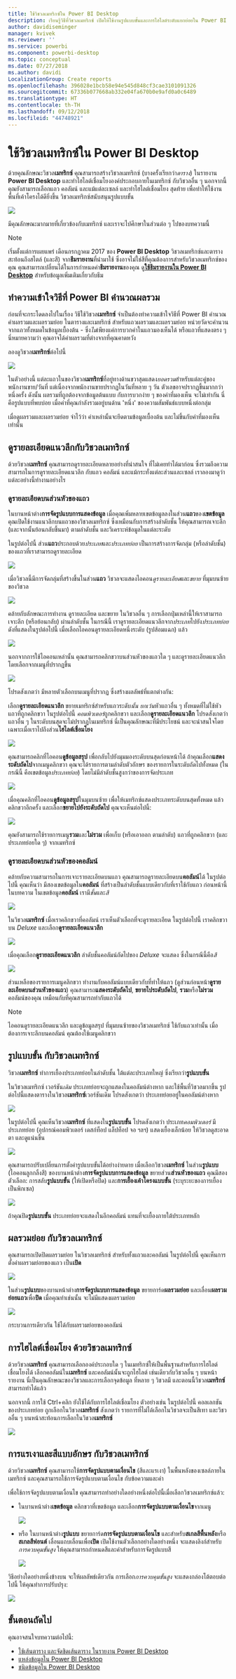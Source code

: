 ```yaml
---
title: ใช้วิชวลเมทริกซ์ใน Power BI Desktop
description: เรียนรู้วิธีที่วิชวลเมทริกซ์ เปิดให้ใช้งานรูปแบบขั้นและการไฮไลต์ระดับแยกย่อยใน Power BI Desktop
author: davidiseminger
manager: kvivek
ms.reviewer: ''
ms.service: powerbi
ms.component: powerbi-desktop
ms.topic: conceptual
ms.date: 07/27/2018
ms.author: davidi
LocalizationGroup: Create reports
ms.openlocfilehash: 396028e1bcb58e94e545d848cf3cae3101091326
ms.sourcegitcommit: 67336b077668ab332e04fa670b0e9afd0a0c6489
ms.translationtype: HT
ms.contentlocale: th-TH
ms.lasthandoff: 09/12/2018
ms.locfileid: "44748921"
---
```

# <a name="use-the-matrix-visual-in-power-bi-desktop"></a>ใช้วิชวลเมทริกซ์ใน Power BI Desktop
ด้วยคุณลักษณะวิชวล**เมทริกซ์** คุณสามารถสร้างวิชวลเมทริกซ์ (บางครั้งเรียกว่า*ตาราง*) ในรายงาน **Power BI Desktop** และทำไฮไลต์เชื่อมโยงองค์ประกอบภายในเมทริกซ์ กับวิชวลอื่น ๆ นอกจากนี้ คุณยังสามารถเลือกแถว คอลัมน์ และแม้แต่ละเซลล์ และทำไฮไลต์เชื่อมโยง สุดท้าย เพื่อทำให้ใช้งานพื้นที่เค้าโครงได้ดียิ่งขึ้น วิชวลเมทริกซ์สนับสนุนรูปแบบขั้น

![](media/desktop-matrix-visual/matrix-visual_2a.png)

มีคุณลักษณะมากมายที่เกี่ยวข้องกับเมทริกซ์ และเราจะไปศึกษาในส่วนต่อ ๆ ไปของบทความนี้

> [!NOTE]
> เริ่มตั้งแต่การเผยแพร่ เดือนกรกฎาคม 2017 ของ **Power BI Desktop** วิชวลเมทริกซ์และตารางสะท้อนถึงสไตล์ (และสี) จาก**ธีมรายงาน**ที่นำมาใช้ ซึ่งอาจไม่ใช่สีที่คุณต้องการสำหรับวิชวลเมทริกซ์ของคุณ คุณสามารถเปลี่ยนได้ในการกำหนดค่า**ธีมรายงาน**ของคุณ ดู[**ใช้ธีมรายงานใน Power BI Desktop**](../desktop-report-themes.md) สำหรับข้อมูลเพิ่มเติมเกี่ยวกับธีม
> 
> 

## <a name="understanding-how-power-bi-calculates-totals"></a>ทำความเข้าใจวิธีที่ Power BI คำนวณผลรวม

ก่อนที่จะกระโดดลงไปในเรื่อง วิธีใช้วิชวล**เมทริกซ์** จำเป็นต้องทำความเข้าใจวิธีที่ Power BI คำนวณค่าผลรวมและผลรวมย่อย ในตารางและเมทริกซ์ สำหรับแถวผลรวมและผลรวมย่อย หน่วยวัดจะคำนวนจากแถวทั้งหมดในข้อมูลเบื้องต้น - ซึ่ง*ไม่*เพียงแค่การบวกค่าในแถวมองเห็นได้ หรือแถวที่แสดงตรง ๆ นี่หมายความว่า คุณอาจได้ค่าผลรวมที่ต่างจากที่คุณคาดหวัง 

ลองดูวิชวล**เมทริกซ์**ต่อไปนี้ 

![](media/desktop-matrix-visual/matrix-visual_3.png)

ในตัวอย่างนี้ แต่ละแถวในของวิชวล**เมทริกซ์**ที่อยู่ทางด้านขวาสุดแสดง*ยอดรวม*สำหรับแต่ละคู่ของ พนักงานขาย/วันที่ แต่เนื่องจากพนักงานขายปรากฏในวันที่หลาย ๆ วัน ตัวเลขอาจปรากฏขึ้นมากกว่าหนึ่งครั้ง ดังนั้น ผลรวมที่ถูกต้องจากข้อมูลต้นแบบ กับการบวกง่าย ๆ ของค่าที่มองเห็น จะไม่เท่ากัน นี่คือรูปแบบที่พบบ่อย เมื่อค่าที่คุณกำลังรวมอยู่บนด้าน 'หนึ่ง' ของความสัมพันธ์แบบหนึ่งต่อกลุ่ม

เมื่อดูผลรวมและผลรวมย่อย จำไว้ว่า ค่าเหล่านั้นจะยึดตามข้อมูลเบื้องต้น และไม่ขึ้นกับค่าที่มองเห็นเท่านั้น 


## <a name="using-drill-down-with-the-matrix-visual"></a>ดูรายละเอียดแนวลึกกับวิชวลเมทริกซ์
ด้วยวิชวล**เมทริกซ์** คุณสามารถดูรายละเอียดหลายอย่างที่น่าสนใจ ที่ไม่เคยทำได้มาก่อน ซึ่งรวมถึงความสามารถในการดูรายละเอียดแนวลึก กับแถว คอลัมน์ และแม้กระทั่งแต่ละส่วนและเซลล์ เราลองมาดูว่าแต่ละอย่างนี้ทำงานอย่างไร

### <a name="drill-down-on-row-headers"></a>ดูรายละเอียดบนส่วนหัวของแถว
ในบานหน้าต่าง**การจัดรูปแบบการแสดงข้อมูล** เมื่อคุณเพิ่มหลายเขตข้อมูลลงในส่วน**แถว**ของ**เขตข้อมูล** คุณเปิดใช้งานแนวลึกบนแถวของวิชวลเมทริกซ์ ซึ่งเหมือนกับการสร้างลำดับชั้น ให้คุณสามารถเจาะลึก (และจากนั้นย้อนกลับขึ้นมา) ตามลำดับชั้น และวิเคราะห์ข้อมูลในแต่ละระดับ

ในรูปต่อไปนี้ ส่วน**แถว**ประกอบด้วย*ประเภท*และ*ประเภทย่อย* เป็นการสร้างการจัดกลุ่ม (หรือลำดับชั้น) ของแถวที่เราสามารถดูรายละเอียด

![](media/desktop-matrix-visual/matrix-visual_4.png)

เมื่อวิชวลนี้มีการจัดกลุ่มที่สร้างขึ้นในส่วน**แถว** วิชวลจะแสดงไอคอน*ดูรายละเอียด*และ*ขยาย* ที่มุมบนซ้ายของวิชวล

![](media/desktop-matrix-visual/matrix-visual_5.png)

คล้ายกับลักษณะการทำงาน ดูรายละเอียด และขยาย ในวิชวลอื่น ๆ การเลือกปุ่มเหล่านี้ให้เราสามารถเจาะลึก (หรือย้อนกลับ) ผ่านลำดับชั้น ในกรณีนี้ เราดูรายละเอียดแนวลึกจาก*ประเภท*ไปยัง*ประเภทย่อย* ดังที่แสดงในรูปต่อไปนี้ เมื่อเลือกไอคอนดูรายละเอียดหนึ่งระดับ (รูปส้อมแฉก) แล้ว

![](media/desktop-matrix-visual/matrix-visual_6.png)

นอกจากการใช้ไอคอนเหล่านั้น คุณสามารถคลิกขวาบนส่วนหัวของแถวใด ๆ และดูรายละเอียดแนวลึกโดยเลือกจากเมนูที่ปรากฏขึ้น

![](media/desktop-matrix-visual/matrix-visual_7.png)

โปรดสังเกตว่า มีหลายตัวเลือกบนเมนูที่ปรากฏ ซึ่งสร้างผลลัพธ์ที่แตกต่างกัน:

เลือก**ดูรายละเอียดแนวลึก** ขยายเมทริกซ์สำหรับแถวระดับ*นั้น* *ยกเว้น*หัวแถวอื่น ๆ ทั้งหมดที่ไม่ใช้หัวแถวที่ถูกคลิกขวา ในรูปต่อไปนี้ *คอมพิวเตอร์*ถูกคลิกขวา และเลือก**ดูรายละเอียดแนวลึก** โปรดสังเกตว่า แถวอื่น ๆ ในระดับบนสุดจะไม่ปรากฏในเมทริกซ์ นี่เป็นคุณลักษณะที่มีประโยชน์ และจะน่าสนใจโดยเฉพาะเมื่อเราไปถึงส่วน**ไฮไลต์เชื่อมโยง**

![](media/desktop-matrix-visual/matrix-visual_8.png)

คุณสามารถคลิกที่ไอคอน**ดูข้อมูลสรุป** เพื่อกลับไปยังมุมมองระดับบนสุดก่อนหน้าได้ ถ้าคุณเลือก**แสดงระดับถัดไป**จากเมนูคลิกขวา คุณจะได้รายการตามลำดับตัวอักษร ของรายการในระดับถัดไปทั้งหมด (ในกรณีนี้ คือเขตข้อมูล*ประเภทย่อย*) โดยไม่มีลำดับชั้นสูงกว่าของการจัดประเภท

![](media/desktop-matrix-visual/matrix-visual_8a.png)

เมื่อคุณคลิกที่ไอคอน**ดูข้อมูลสรุป**ในมุมบนซ้าย เพื่อให้เมทริกซ์แสดงประเภทระดับบนสุดทั้งหมด แล้วคลิกขวาอีกครั้ง และเลือก**ขยายไปยังระดับถัดไป** คุณจะเห็นต่อไปนี้:

![](media/desktop-matrix-visual/matrix-visual_9.png)

คุณยังสามารถใช้รายการเมนู**รวม**และ**ไม่รวม** เพื่อเก็บ (หรือเอาออก ตามลำดับ) แถวที่ถูกคลิกขวา (และประเภทย่อยใด ๆ) จากเมทริกซ์

### <a name="drill-down-on-column-headers"></a>ดูรายละเอียดบนส่วนหัวของคอลัมน์
คล้ายกับความสามารถในการเจาะรายละเอียดบนแถว คุณสามารถดูรายละเอียดบน**คอลัมน์**ได้ ในรูปต่อไปนี้ คุณเห็นว่า มีสองเขตข้อมูลใน**คอลัมน์** ที่สร้างเป็นลำดับชั้นแบบเดียวกับที่เราใช้กับแถว ก่อนหน้านี้ในบทความ ในเขตข้อมูล**คอลัมน์** เรามี*ชั้น*และ*สี*

![](media/desktop-matrix-visual/matrix-visual_10.png)

ในวิชวล**เมทริกซ์** เมื่อเราคลิกขวาที่คอลัมน์ เราเห็นตัวเลือกที่จะดูรายละเอียด ในรูปต่อไปนี้ เราคลิกขวาบน *Deluxe* และเลือก**ดูรายละเอียดแนวลึก**

![](media/desktop-matrix-visual/matrix-visual_11.png)

เมื่อคุณเลือก**ดูรายละเอียดแนวลึก** ลำดับชั้นคอลัมน์ถัดไปของ *Deluxe* จะแสดง ซึ่งในกรณีนี้คือ*สี*

![](media/desktop-matrix-visual/matrix-visual_12.png)

ส่วนเหลือของรายการเมนูคลิกขวา ทำงานกับคอลัมน์แบบเดียวกับที่ทำให้แถว (ดูส่วนก่อนหน้า**ดูรายละเอียดบนส่วนหัวของแถว**) คุณสามารถ**แสดงระดับถัดไป**, **ขยายไประดับถัดไป**, **รวม**หรือ**ไม่รวม**คอลัมน์ของคุณ เหมือนกับที่คุณสามารถทำกับแถวได้

> [!NOTE]
> ไอคอนดูรายละเอียดแนวลึก และดูข้อมูลสรุป ที่มุมบนซ้ายของวิชวลเมทริกซ์ ใช้กับแถวเท่านั้น เมื่อต้องการเจาะลึกบนคอลัมน์ คุณต้องใช้เมนูคลิกขวา
> 
> 

## <a name="stepped-layout-with-matrix-visuals"></a>รูปแบบขั้น กับวิชวลเมทริกซ์
วิชวล**เมทริกซ์** ทำการเยื้องประเภทย่อยในลำดับชั้น ใต้แต่ละประเภทใหญ่ ซึ่งเรียกว่า**รูปแบบขั้น**

ในวิชวลเมทริกซ์ เวอร์ชัน*เดิม* ประเภทย่อยจะถูกแสดงในคอลัมน์ต่างหาก และใช้พื้นที่วิชวลมากขึ้น รูปต่อไปนี้แสดงตารางในวิชวล**เมทริกซ์**เวอร์ชันเดิม โปรดสังเกตว่า ประเภทย่อยอยู่ในคอลัมน์ต่างหาก

![](media/desktop-matrix-visual/matrix-visual_14.png)

ในรูปต่อไปนี้ คุณเห็นวิชวล**เมทริกซ์** ที่แสดงใน**รูปแบบขั้น** โปรดสังเกตว่า ประเภท*คอมพิวเตอร์* มีประเภทย่อย (อุปกรณ์คอมพิวเตอร์ เดสก์ท็อป แล็ปท็อป จอ ฯลฯ) แสดงเยื้องเล็กน้อย ให้วิชวลดูสะอาดตา และดูแน่นขึ้น

![](media/desktop-matrix-visual/matrix-visual_13.png)

คุณสามารถปรับเปลี่ยนการตั้งค่ารูปแบบขั้นได้อย่างง่ายดาย เมื่อเลือกวิชวล**เมทริกซ์** ในส่วน**รูปแบบ** (ไอคอนลูกกลิ้งสี) ของบานหน้าต่าง**การจัดรูปแบบการแสดงข้อมูล** ขยายส่วน**ส่วนหัวของแถว** คุณมีสองตัวเลือก: การสลับ**รูปแบบขั้น** (ให้เปิดหรือปิด) และ**การเยื้องเค้าโครงแบบขั้น** (ระบุระยะของการเยื้อง เป็นพิกเซล)

![](media/desktop-matrix-visual/matrix-visual_15.png)

ถ้าคุณปิด**รูปแบบขั้น** ประเภทย่อยจะแสดงในอีกคอลัมน์ แทนที่จะเยื้องภายใต้ประเภทหลัก

## <a name="subtotals-with-matrix-visuals"></a>ผลรวมย่อย กับวิชวลเมทริกซ์
คุณสามารถเปิดปิดผลรวมย่อย ในวิชวลเมทริกซ์ สำหรับทั้งแถวและคอลัมน์ ในรูปต่อไปนี้ คุณเห็นการตั้งค่าผลรวมย่อยของแถว เป็น**เปิด**

![](media/desktop-matrix-visual/matrix-visual_20.png)

ในส่วน**รูปแบบ**ของบานหน้าต่าง**การจัดรูปแบบการแสดงข้อมูล** ขยายการ์ด**ผลรวมย่อย** และเลื่อน**ผลรวมย่อยแถว**เพื่อ**ปิด** เมื่อคุณทำเช่นนั้น จะไม่มีแสดงผลรวมย่อย

![](media/desktop-matrix-visual/matrix-visual_21.png)

กระบวนการเดียวกัน ใช้ได้กับผลรวมย่อยของคอลัมน์

## <a name="cross-highlighting-with-matrix-visuals"></a>การไฮไลต์เชื่อมโยง ด้วยวิชวลเมทริกซ์
ด้วยวิชวล**เมทริกซ์** คุณสามารถเลือกองค์ประกอบใด ๆ ในเมทริกซ์ให้เป็นพื้นฐานสำหรับการไฮไลต์เชื่อมโยงได้ เลือกคอลัมน์ใน**เมทริกซ์** และคอลัมน์นั้นจะถูกไฮไลต์ เช่นเดียวกับวิชวลอื่น ๆ บนหน้ารายงาน นี่เป็นคุณลักษณะของวิชวลและการเลือกจุดข้อมูล ที่หลาย ๆ วิชวลมี และตอนนี้วิชวล**เมทริกซ์**สามารถทำได้แล้ว

นอกจากนี้ การใช้ Ctrl+คลิก ยังใช้ได้กับการไฮไลต์เชื่อมโยง ตัวอย่างเช่น ในรูปต่อไปนี้ คอลเลกชันของประเภทย่อย ถูกเลือกในวิชวล**เมทริกซ์** สังเกตว่า รายการที่ไม่ได้เลือกในวิชวลจะเป็นสีเทา และวิชวลอื่น ๆ บนหน้าสะท้อนการเลือกในวิชวล**เมทริกซ์**

![](media/desktop-matrix-visual/matrix-visual_16.png)

## <a name="shading-and-font-colors-with-matrix-visuals"></a>การแรเงาและสีแบบอักษร กับวิชวลเมทริกซ์
ด้วยวิชวล**เมทริกซ์** คุณสามารถใช้**การจัดรูปแบบตามเงื่อนไข** (สีและแรเงา) ในพื้นหลังของเซลล์ภายในเมทริกซ์ และคุณสามารถใช้การจัดรูปแบบตามเงื่อนไข กับข้อความและค่า

เพื่อใช้การจัดรูปแบบตามเงื่อนไข คุณสามารถทำอย่างใดอย่างหนึ่งต่อไปนี้เมื่อเลือกวิชวลเมทริกซ์แล้ว:

* ในบานหน้าต่าง**เขตข้อมูล** คลิกขวาที่เขตข้อมูล และเลือก**การจัดรูปแบบตามเงื่อนไข**จากเมนู
  
  ![](media/desktop-matrix-visual/matrix-visual_17.png)
* หรือ ในบานหน้าต่าง**รูปแบบ** ขยายการ์ด**การจัดรูปแบบตามเงื่อนไข** และสำหรับ**สเกลสีพื้นหลัง**หรือ**สเกลสีฟอนต์** เลื่อนแถบเลื่อนเพื่อ**เปิด** เปิดใช้งานตัวเลือกอย่างใดอย่างหนึ่ง จะแสดงลิงก์สำหรับ*การควบคุมขั้นสูง* ให้คุณสามารถกำหนดสีและค่าสำหรับการจัดรูปแบบสี
  
  ![](media/desktop-matrix-visual/matrix-visual_18.png)

วิธีอย่างใดอย่างหนึ่งข้างบน จะให้ผลลัพธ์เดียวกัน การเลือก*การควบคุมขั้นสูง* จะแสดงกล่องโต้ตอบต่อไปนี้ ให้คุณทำการปรับปรุง:

![](media/desktop-matrix-visual/matrix-visual_19.png)

## <a name="next-steps"></a>ขั้นตอนถัดไป

คุณอาจสนใจบทความต่อไปนี้:

* [ใช้เส้นตาราง และจัดชิดเส้นตาราง ในรายงาน Power BI Desktop](../desktop-gridlines-snap-to-grid.md)
* [แหล่งข้อมูลใน Power BI Desktop](../desktop-data-sources.md)
* [ชนิดข้อมูลใน Power BI Desktop](../desktop-data-types.md)

 